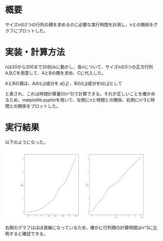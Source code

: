 # 概要
サイズnの2つの行列の積を求めるのに必要な実行時間を計測し、nとの関係をグラフにプロットした。

# 実装・計算方法
nは20から200まで20刻みに動かし、各nについて、サイズnの3つの正方行列A,B,Cを用意して、AとBの積を求め、Cに代入した。

AとBの積は、Aの(i,j)成分を a\[i,j\] 、Bの(i,j)成分をb\[i,j\]として

と表され、これは時間計算量O(n^3)で計算できる。それが正しいことを確かめるため、matplotlib.pyplotを用いて、左側にnと時間との関係、右側にn^3と時間との関係をプロットした。

# 実行結果
以下のようになった。
![plot_result](ex1_fig.png)
右側のグラフはほぼ直線になっているため、確かに行列積の計算時間はn^3に比例すると確認できる。
